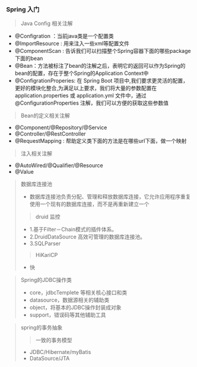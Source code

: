 ### Spring 入门
> Java Config 相关注解
+ @Configration ：当前java类是一个配置类
+ @ImportResource : 用来注入一些xml等配置文件
+ @ComponentScan : 告诉我们可以扫描整个Spring容器下面的哪些package下面的bean
+ @Bean：方法被标注了bean的注解之后，表明它的返回可以作为Spring的bean的配置，存在于整个Spring的Application Context中
+ @ConfigrationProperies: 在 Spring Boot 项目中,我们要求更灵活的配置，更好的模块化整合,为满足以上要求，我们将大量的参数配置在 application.properties 或 application.yml 文件中，通过 @ConfigurationProperties 注解，我们可以方便的获取这些参数值
> Bean的定义相关注解
+ @Component/@Repository/@Service
+ @Controller/@RestController
+ @RequestMapping : 帮助定义类下面的方法是在哪些url下面，做一个映射
> 注入相关注解
+ @AutoWired/@Qualifier/@Resource
+ @Value

>数据库连接池
> + 数据库连接池负责分配、管理和释放数据库连接，它允许应用程序重复使用一个现有的数据库连接，而不是再重新建立一个
> > druid 监控
> + 1.基于Filter－Chain模式的插件体系。 
> + 2.DruidDataSource 高效可管理的数据库连接池。
> + 3.SQLParser
> > HiKariCP
> + 快

> Spring的JDBC操作类
> + core，jdbcTemplete 等相关核心接口和类
> + datasource，数据源相关的辅助类
> + object，将基本的JDBC操作封装成对象
> + support，错误码等其他辅助工具

>spring的事务抽象
>> 一致的事务模型
> + JDBC/Hibernate/myBatis
> + DataSource/JTA
